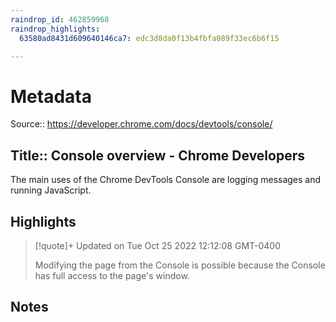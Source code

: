 ```yaml
---
raindrop_id: 462859968
raindrop_highlights:
  63580ad8431d609640146ca7: edc3d8da0f13b4fbfa089f33ec6b6f15

---
```


# Metadata
Source:: https://developer.chrome.com/docs/devtools/console/

Title:: Console overview - Chrome Developers
---

The main uses of the Chrome DevTools Console are logging messages and running JavaScript.

## Highlights

> [!quote]+ Updated on Tue Oct 25 2022 12:12:08 GMT-0400
>
> Modifying the page from the Console is possible because the Console has full access to the page&#39;s window.
## Notes
